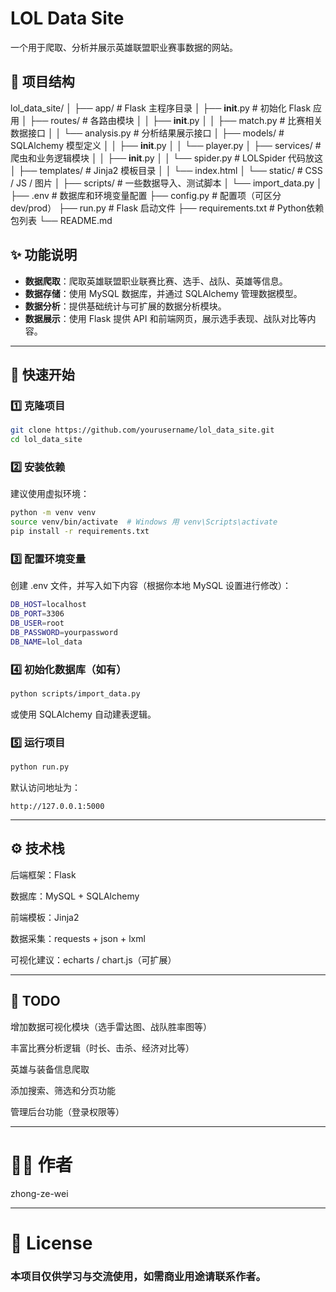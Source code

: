 # LOL Data Site

一个用于爬取、分析并展示英雄联盟职业赛事数据的网站。

## 🔧 项目结构

lol_data_site/
│
├── app/                        # Flask 主程序目录
│   ├── __init__.py             # 初始化 Flask 应用
│   ├── routes/                 # 各路由模块
│   │   ├── __init__.py
│   │   ├── match.py            # 比赛相关数据接口
│   │   └── analysis.py         # 分析结果展示接口
│   ├── models/                 # SQLAlchemy 模型定义
│   │   ├── __init__.py
│   │   └── player.py
│   ├── services/               # 爬虫和业务逻辑模块
│   │   ├── __init__.py
│   │   └── spider.py           # LOLSpider 代码放这
│   ├── templates/              # Jinja2 模板目录
│   │   └── index.html
│   └── static/                 # CSS / JS / 图片
│
├── scripts/                    # 一些数据导入、测试脚本
│   └── import_data.py
│
├── .env                        # 数据库和环境变量配置
├── config.py                   # 配置项（可区分 dev/prod）
├── run.py                      # Flask 启动文件
├── requirements.txt            # Python依赖包列表
└── README.md

## ✨ 功能说明

- **数据爬取**：爬取英雄联盟职业联赛比赛、选手、战队、英雄等信息。
- **数据存储**：使用 MySQL 数据库，并通过 SQLAlchemy 管理数据模型。
- **数据分析**：提供基础统计与可扩展的数据分析模块。
- **数据展示**：使用 Flask 提供 API 和前端网页，展示选手表现、战队对比等内容。
---
## 🚀 快速开始

### 1️⃣ 克隆项目

```bash
git clone https://github.com/yourusername/lol_data_site.git
cd lol_data_site
```

### 2️⃣ 安装依赖
建议使用虚拟环境：
```bash
python -m venv venv
source venv/bin/activate  # Windows 用 venv\Scripts\activate
pip install -r requirements.txt
```

### 3️⃣ 配置环境变量
创建 .env 文件，并写入如下内容（根据你本地 MySQL 设置进行修改）：
```bash
DB_HOST=localhost
DB_PORT=3306
DB_USER=root
DB_PASSWORD=yourpassword
DB_NAME=lol_data
```

### 4️⃣ 初始化数据库（如有）
```bash
python scripts/import_data.py
```
或使用 SQLAlchemy 自动建表逻辑。

### 5️⃣ 运行项目
```bash
python run.py
```
默认访问地址为：
```
http://127.0.0.1:5000
```
---
## ⚙️ 技术栈
后端框架：Flask

数据库：MySQL + SQLAlchemy

前端模板：Jinja2

数据采集：requests + json + lxml

可视化建议：echarts / chart.js（可扩展）

---

## 📌 TODO
 增加数据可视化模块（选手雷达图、战队胜率图等）

 丰富比赛分析逻辑（时长、击杀、经济对比等）

 英雄与装备信息爬取

 添加搜索、筛选和分页功能

 管理后台功能（登录权限等）

---

# 🧑‍💻 作者
zhong-ze-wei

---

# 📄 License
### 本项目仅供学习与交流使用，如需商业用途请联系作者。